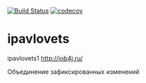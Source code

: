[![Build Status](https://travis-ci.org/IvanPavlovets/ipavlovets.svg?branch=master)](https://travis-ci.org/IvanPavlovets/ipavlovets)
[![codecov](https://codecov.io/gh/IvanPavlovets/ipavlovets/branch/master/graph/badge.svg)](https://codecov.io/gh/IvanPavlovets/ipavlovets)

# ipavlovets
ipavlovets1
 http://job4j.ru/
 
 Объединение зафиксированных изменений